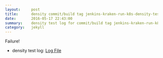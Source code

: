 ```yaml
---
layout:     post
title:      density commit/build tag jenkins-kraken-run-k8s-density-tests-88-3
date:       2016-05-17 22:43:00
summary:    density test log for commit/build tag jenkins-kraken-run-k8s-density-tests-88-3.
category:   jekyll
---
```


Failure!

- density test log: [Log File](http://s3-us-west-2.amazonaws.com/kraken-e2e-logs/density/jenkins-kraken-run-k8s-density-tests-88-3.log)
